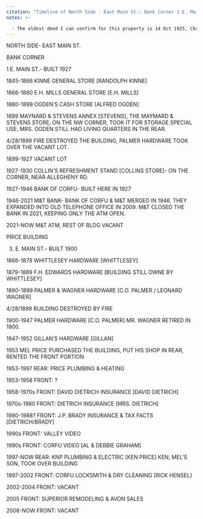 ```yaml
---
citation: "Timeline of North Side - East Main St.: Bank Corner 1 E. Main St., Allan Starkweather, Corfu Village Historian. Scanned from personal correspondence May 2022."
notes: >-

  - The oldest deed I can confirm for this property is 14 Oct 1925, Charles O. Palmer (also Fred A. and Alice T.) of Corfu to Bank of Corfu, Genesee County Deeds Book 258, pages 265-266, Batavia NY.
---
```

NORTH SIDE- EAST MAIN ST. 

BANK CORNER 

1 E. MAIN ST.- BUILT 1927 

1845-1866 KINNE GENERAL STORE [RANDOLPH KINNE] 
 
1866-1880 E.H. MILLS GENERAL STORE [E.H. MILLS] 

1880-1899 OGDEN’S CASH STORE [ALFRED OGDEN] 

1899 MAYNARD & STEVENS ANNEX [STEVENS], THE MAYMARD & STEVENS STORE, ON THE NW CORNER, TOOK IT FOR STORAGE SPECIAL USE. MRS. OGDEN STILL HAD LIVING QUARTERS IN THE REAR. 

4/28/1899 FIRE DESTROYED THE BUILDING, PALMER HARDWARE TOOK OVER THE VACANT LOT. 

1899-1927 VACANT LOT 

1927-1930 COLLIN’S REFRESHMENT STAND [COLLINS STORE]- ON THE CORNER, NEAR ALLEGHENY RD. 

1927-1946 BANK OF CORFU- BUILT HERE IN 1927 

1946-2021 M&T BANK- BANK OF CORFU & M&T MERGED IN 1946. THEY EXPANDED INTO OLD TELEPHONE OFFICE IN 2009. M&T CLOSED THE BANK IN 2021, KEEPING ONLY THE ATM OPEN. 

2021-NOW M&T ATM, REST OF BLDG VACANT 


PRICE BUILDING 

3. E. MAIN ST.- BUILT 1900 

1866-1878 WHITTLESEY HARDWARE [WHITTLESEY] 

1879-1889 F.H. EDWARDS HARDWARE [BUILDING STILL OWNE BY WHITTLESEY] 

1890-1899 PALMER & WAGNER HARDWARE [C.O. PALMER / LEONARD WAGNER] 

4/28/1899 BUILDING DESTROYED BY FIRE 

1900-1947 PALMER HARDWARE [C.O. PALMER] MR. WAGNER RETIRED IN 1900. 

1947-1952 GILLAN’S HARDWARE [GILLAN] 

1953 MEL PRICE PURCHASED THE BUILDING, PUT HIS SHOP IN REAR, RENTED THE FRONT PORTION 

1953-1997 REAR: PRICE PLUMBING & HEATING 

1953-1958 FRONT: ? 

1958-1970s FRONT: DAVID DIETRICH INSURANCE [DAVID DIETRICH] 

1970s-1980 FRONT: DIETRICH INSURANCE [MRS. DIETRICH] 

1980-1988? FRONT: J.P. BRADY INSURANCE & TAX FACTS [DIETRICH/BRADY]  

1990s FRONT: VALLEY VIDEO 

1990s FRONT: CORFU VIDEO [AL & DEBBIE GRAHAM] 

1997-NOW REAR: KNP PLUMBING & ELECTRIC [KEN PRICE] KEN, MEL’S SON, TOOK OVER BUILDING 

1997-2002 FRONT: CORFU LOCKSMITH & DRY CLEANING [RICK HENSEL] 

2002-2004 FRONT: VACANT 

2005 FRONT: SUPERIOR REMODELING & AVON SALES 

2006-NOW FRONT: VACANT
